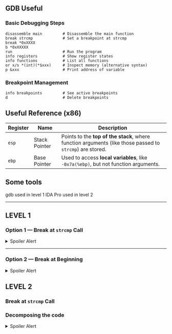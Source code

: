 ##  GDB Useful 

###  Basic Debugging Steps

```gdb
disassemble main         # Disassemble the main function
break strcmp             # Set a breakpoint at strcmp
break *0xXXXX
b *0xXXXXX
run                      # Run the program
info registers           # Show register states
info functions           # List all functions
or x/s *(int)(*$xxx)     # Inspect memory (alternative syntax)
p &xxx                   # Print address of variable
```

### Breakpoint Management

```gdb
info breakpoints         # See active breakpoints
d                        # Delete breakpoints
```

##  Useful Reference (x86)

| Register | Name           | Description |
|----------|----------------|-------------|
| `esp`    | Stack Pointer  | Points to the **top of the stack**, where function arguments (like those passed to `strcmp`) are stored. |
| `ebp`    | Base Pointer   | Used to access **local variables**, like `-0x7a(%ebp)`, but not function arguments. |

## Some tools

gdb used in level 1
IDA Pro used in level 2

---

## LEVEL 1

### Option 1 — Break at `strcmp` Call

<details>
<summary>Spoiler Alert</summary>
- The password is passed via the **stack** (through `%esp`).
- You can inspect the memory at:

```gdb
x/s *(int*)($esp)        # Read the value at the address pointed to by esp
```

</details>

---

### Option 2 — Break at Beginning

<details>
<summary>Spoiler Alert</summary>

Set a breakpoint early when password chunks are loaded into memory.  
These values are later used in `strcmp`.  
Check memory where data is stored:

```gdb
x/s $ebp -0xXXXXXX          # Inspect memory at offset from base pointer
```

</details>


## LEVEL 2


### Break at `strcmp` Call
### Decomposing the code

<details>
<summary>Spoiler Alert</summary>
- The string is passed via the **stack** (through `%esp`).
- You can inspect the memory at:

```gdb
x/s *(int*)($esp+4)        # Read the value at the address pointed to by esp to have the needed string
```
Then we notice that the key should begin with 00
Then a 'd' is hardcoded on the buffer at the first place.
Then using the word we discover we disregard the first letter which is a "d"
And convert the letter into ASCII number
we got the final key to input

</details>
